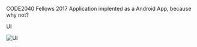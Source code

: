 CODE2040 Fellows 2017 Application implented as a Android App, because why not?

UI

![UI](http://i.imgur.com/nBdSik2.png)

